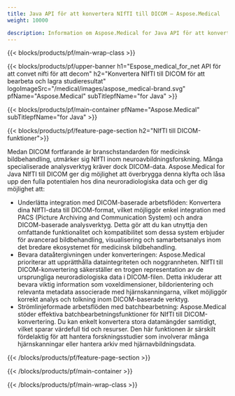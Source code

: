```yaml
---
title: Java API för att konvertera NIfTI till DICOM – Aspose.Medical
weight: 10000

description: Information om Aspose.Medical for Java API för att konvertera NIfTI till DICOM
---
```


{{< blocks/products/pf/main-wrap-class >}}

{{< blocks/products/pf/upper-banner h1="Espose_medical_for_net API för att convet nifti för att decom" h2="Konvertera NIfTI till DICOM för att bearbeta och lagra studieresultat" logoImageSrc="/medical/images/aspose_medical-brand.svg" pfName="Aspose.Medical" subTitlepfName="for Java" >}}

{{< blocks/products/pf/main-container pfName="Aspose.Medical" subTitlepfName="for Java" >}}

{{< blocks/products/pf/feature-page-section h2="NIfTI till DICOM-funktioner">}}

<p>Medan DICOM fortfarande är branschstandarden för medicinsk bildbehandling, utmärker sig NIfTI inom neuroavbildningsforskning. Många specialiserade analysverktyg kräver dock DICOM-data. Aspose.Medical for Java NIfTI till DICOM ger dig möjlighet att överbrygga denna klyfta och låsa upp den fulla potentialen hos dina neuroradiologiska data och ger dig möjlighet att:</p>

<ul>
<li>Underlätta integration med DICOM-baserade arbetsflöden: Konvertera dina NIfTI-data till DICOM-format, vilket möjliggör enkel integration med PACS (Picture Archiving and Communication System) och andra DICOM-baserade analysverktyg. Detta gör att du kan utnyttja den omfattande funktionalitet och kompatibilitet som dessa system erbjuder för avancerad bildbehandling, visualisering och samarbetsanalys inom det bredare ekosystemet för medicinsk bildbehandling.</li>
<li>Bevara dataåtergivningen under konverteringen: Aspose.Medical prioriterar att upprätthålla dataintegriteten och noggrannheten. NIfTI till DICOM-konvertering säkerställer en trogen representation av de ursprungliga neuroradiologiska data i DICOM-filen. Detta inkluderar att bevara viktig information som voxeldimensioner, bildorientering och relevanta metadata associerade med hjärnskanningarna, vilket möjliggör korrekt analys och tolkning inom DICOM-baserade verktyg.</li>
<li>Strömlinjeformade arbetsflöden med batchbearbetning: Aspose.Medical stöder effektiva batchbearbetningsfunktioner för NIfTI till DICOM-konvertering. Du kan enkelt konvertera stora datamängder samtidigt, vilket sparar värdefull tid och resurser. Den här funktionen är särskilt fördelaktig för att hantera forskningsstudier som involverar många hjärnskanningar eller hantera arkiv med hjärnavbildningsdata.</li>
</ul>

{{< /blocks/products/pf/feature-page-section >}}

{{< /blocks/products/pf/main-container >}}

{{< /blocks/products/pf/main-wrap-class >}}